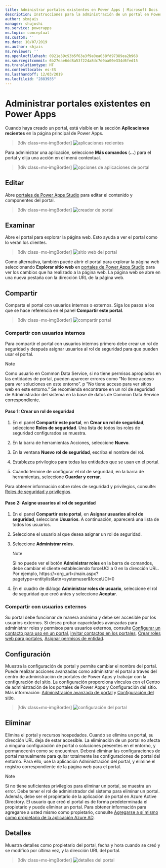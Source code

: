 ```yaml
---
title: Administrar portales existentes en Power Apps | Microsoft Docs
description: Instrucciones para la administración de un portal en Power Apps.
author: sbmjais
manager: shujoshi
ms.service: powerapps
ms.topic: conceptual
ms.custom: ''
ms.date: 10/07/2019
ms.author: shjais
ms.reviewer: ''
ms.openlocfilehash: 0921e39c93b5f63a3f9a0ea038fd97389ea2b968
ms.sourcegitcommit: 6b27eae6dd8a53f224a8dc7d0aa00e334d6fed15
ms.translationtype: HT
ms.contentlocale: es-ES
ms.lasthandoff: 12/03/2019
ms.locfileid: "2883935"
---
```

# <a name="manage-existing-portals-in-power-apps"></a>Administrar portales existentes en Power Apps

Cuando haya creado un portal, está visible en la sección **Aplicaciones recientes** en la página principal de Power Apps.

> [!div class=mx-imgBorder]
> ![aplicaciones recientes](media/recent-apps.png "Aplicaciones recientes")  

Para administrar una aplicación, seleccione **Más comandos** (**…**) para el portal y elija una acción en el menú contextual.

> [!div class=mx-imgBorder]
> ![opciones de aplicaciones de portal](media/portal-app-options.png "Opciones de aplicaciones de portal")  

## <a name="edit"></a>Editar

Abre [portales de Power Apps Studio](portal-designer-anatomy.md) para editar el contenido y componentes del portal.  

> [!div class=mx-imgBorder]
> ![creador de portal](media/portal-maker.png "Creador de portal")  

## <a name="browse"></a>Examinar

Abre el portal para explorar la página web. Esto ayuda a ver el portal como lo verán los clientes.

> [!div class=mx-imgBorder]
> ![sitio web del portal](media/portal-website.png "Sitio web del portal")  

Como alternativa, también puede abrir el portal para explorar la página web seleccionando **Explorar sitio web** en [portales de Power Apps Studio](portal-designer-anatomy.md) para ver los cambios que ha realizado a la página web. La página web se abre en una nueva pestaña con la dirección URL de la página web.

## <a name="share"></a>Compartir

Comparta el portal con usuarios internos o externos. Siga los pasos a los que se hace referencia en el panel **Compartir este portal**.

> [!div class=mx-imgBorder]
> ![compartir portal](media/share-portal.png "Compartir portal")  

### <a name="share-with-internal-users"></a>Compartir con usuarios internos

Para compartir el portal con usuarios internos primero debe crear un rol de seguridad y después asignar usuarios al rol de seguridad para que pueden usar el portal.

> [!NOTE]
> Como usuario en Common Data Service, si no tiene permisos apropiados en las entidades de portal, pueden aparecer errores como “No tiene acceso para ver soluciones en este entorno”. p "No tiene acceso para ver sitios web en este entorno." Se recomienda encontrarse en un rol de seguridad de Administrador del sistema en la base de datos de Common Data Service correspondiente.

#### <a name="step-1-create-a-security-role"></a>Paso 1: Crear un rol de seguridad

1.  En el panel **Compartir este portal**, en **Crear un rol de seguridad**, seleccione **Roles de seguridad**. Una lista de todos los roles de seguridad configurados se muestra.

2.  En la barra de herramientas Acciones, seleccione **Nuevo**.

3.  En la ventana **Nuevo rol de seguridad**, escriba el nombre del rol.

4.  Establezca privilegios para todas las entidades que se usan en el portal.

5.  Cuando termine de configurar el rol de seguridad, en la barra de herramientas, seleccione **Guardar y cerrar**.

Para obtener información sobre roles de seguridad y privilegios, consulte: [Roles de seguridad y privilegios](https://docs.microsoft.com/power-platform/admin/security-roles-privileges).

#### <a name="step-2-assign-users-to-the-security-role"></a>Paso 2: Asigne usuarios al rol de seguridad

1.  En el panel **Compartir este portal**, en **Asignar usuarios al rol de seguridad**, seleccione **Usuarios**. A continuación, aparecerá una lista de todos los usuarios.

2.  Seleccione el usuario al que desea asignar un rol de seguridad.

3.  Seleccione **Administrar roles**.

    > [!NOTE]
    > Si no puede ver el botón **Administrar roles** en la barra de comandos, debe cambiar el cliente estableciendo forceUCI a 0 en la dirección URL. Por ejemplo, https://&lt;org\_url&gt;/main.aspx?pagetype=entitylist&etn=systemuser&forceUCI=0

4.  En el cuadro de diálogo **Administrar roles de usuario**, seleccione el rol de seguridad que creó antes y seleccione **Aceptar**.

### <a name="share-with-external-users"></a>Compartir con usuarios externos

Su portal debe funcionar de manera anónima y debe ser accesible por los usuarios externos. Si desea probar capacidades avanzadas para administrar roles y permisos para usuarios externos, consulte [Configurar un contacto para uso en un portal](configure/configure-contacts.md), [Invitar contactos en los portales](configure/invite-contacts.md), [Crear roles web para portales](configure/create-web-roles.md), [Asignar permisos de entidad](configure/assign-entity-permissions.md).  

## <a name="settings"></a>Configuración

Muestra la configuración de portal y permite cambiar el nombre del portal. Puede realizar acciones avanzadas como administrar el portal a través del centro de administración de portales de Power Apps y trabajar con la configuración del sitio. La configuración proporciona vínculos con el Centro de administración de los portales de Power Apps y Configuración del sitio. Más información: [Administración avanzada de portal](admin/admin-overview.md) y [Configuración del sitio](configure/configure-site-settings.md).  

> [!div class=mx-imgBorder]
> ![configuración del portal](media/portal-settings.png "Configuración del portal")  

## <a name="delete"></a>Eliminar

Elimina el portal y recursos hospedados. Cuando se elimina un portal, su dirección URL deja de estar accesible. La eliminación de un portal no afecta a ninguna configuración de portal o soluciones presentes en el entorno, y permanecerán como se encuentran.
Deberá eliminar las configuraciones de portal manualmente para quitar totalmente las configuraciones de portal del entorno. Para ello, use la aplicación Administración del portal, y elimine el registro correspondiente de la página web para el portal.

> [!NOTE]
> Si no tiene suficientes privilegios para eliminar un portal, se muestra un error. Debe tener el rol de administrador del sistema para eliminar un portal. Además, debe ser el propietario de la aplicación de portal en Azure Active Directory. El usuario que creó el portal es de forma predeterminada el propietario y puede eliminar un portal. Para obtener información para agregarse a usted mismo como propietario, consulte [Agregarse a sí mismo como propietario de la aplicación Azure AD](admin/admin-overview.md#add-yourself-as-an-owner-of-the-azure-ad-application).

## <a name="details"></a>Detalles

Muestra detalles como propietario del portal, fecha y hora cuando se creó y se modificó por última vez, y la dirección URL del portal.

> [!div class=mx-imgBorder]
> ![detalles del portal](media/portal-details.png "Detalles del portal")  

